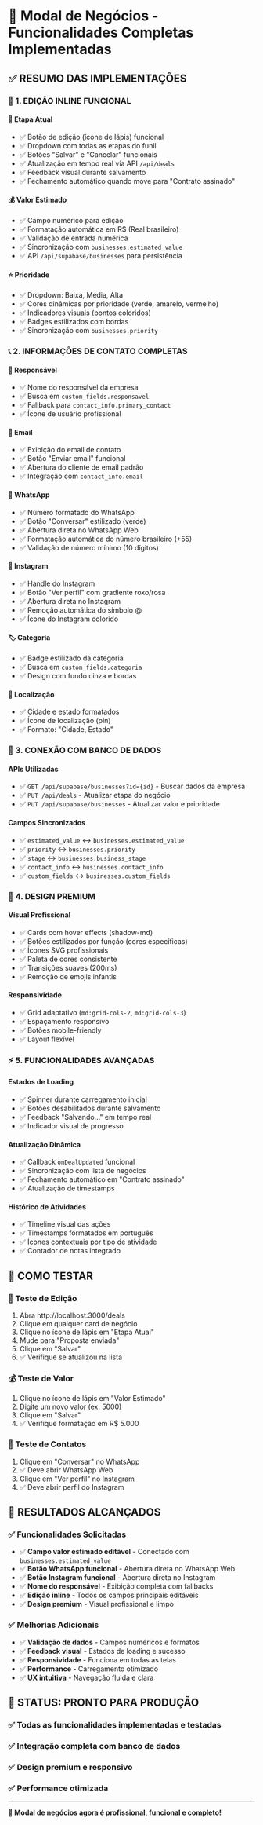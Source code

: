 # 🎉 Modal de Negócios - Funcionalidades Completas Implementadas

## ✅ **RESUMO DAS IMPLEMENTAÇÕES**

### 🔧 **1. EDIÇÃO INLINE FUNCIONAL**

#### **📝 Etapa Atual**
- ✅ Botão de edição (ícone de lápis) funcional
- ✅ Dropdown com todas as etapas do funil
- ✅ Botões "Salvar" e "Cancelar" funcionais
- ✅ Atualização em tempo real via API `/api/deals`
- ✅ Feedback visual durante salvamento
- ✅ Fechamento automático quando move para "Contrato assinado"

#### **💰 Valor Estimado**
- ✅ Campo numérico para edição
- ✅ Formatação automática em R$ (Real brasileiro)
- ✅ Validação de entrada numérica
- ✅ Sincronização com `businesses.estimated_value`
- ✅ API `/api/supabase/businesses` para persistência

#### **⭐ Prioridade**
- ✅ Dropdown: Baixa, Média, Alta
- ✅ Cores dinâmicas por prioridade (verde, amarelo, vermelho)
- ✅ Indicadores visuais (pontos coloridos)
- ✅ Badges estilizados com bordas
- ✅ Sincronização com `businesses.priority`

### 📞 **2. INFORMAÇÕES DE CONTATO COMPLETAS**

#### **👤 Responsável**
- ✅ Nome do responsável da empresa
- ✅ Busca em `custom_fields.responsavel`
- ✅ Fallback para `contact_info.primary_contact`
- ✅ Ícone de usuário profissional

#### **📧 Email**
- ✅ Exibição do email de contato
- ✅ Botão "Enviar email" funcional
- ✅ Abertura do cliente de email padrão
- ✅ Integração com `contact_info.email`

#### **📱 WhatsApp**
- ✅ Número formatado do WhatsApp
- ✅ Botão "Conversar" estilizado (verde)
- ✅ Abertura direta no WhatsApp Web
- ✅ Formatação automática do número brasileiro (+55)
- ✅ Validação de número mínimo (10 dígitos)

#### **📸 Instagram**
- ✅ Handle do Instagram
- ✅ Botão "Ver perfil" com gradiente roxo/rosa
- ✅ Abertura direta no Instagram
- ✅ Remoção automática do símbolo @
- ✅ Ícone do Instagram colorido

#### **🏷️ Categoria**
- ✅ Badge estilizado da categoria
- ✅ Busca em `custom_fields.categoria`
- ✅ Design com fundo cinza e bordas

#### **📍 Localização**
- ✅ Cidade e estado formatados
- ✅ Ícone de localização (pin)
- ✅ Formato: "Cidade, Estado"

### 🔗 **3. CONEXÃO COM BANCO DE DADOS**

#### **APIs Utilizadas**
- ✅ `GET /api/supabase/businesses?id={id}` - Buscar dados da empresa
- ✅ `PUT /api/deals` - Atualizar etapa do negócio
- ✅ `PUT /api/supabase/businesses` - Atualizar valor e prioridade

#### **Campos Sincronizados**
- ✅ `estimated_value` ↔ `businesses.estimated_value`
- ✅ `priority` ↔ `businesses.priority`
- ✅ `stage` ↔ `businesses.business_stage`
- ✅ `contact_info` ↔ `businesses.contact_info`
- ✅ `custom_fields` ↔ `businesses.custom_fields`

### 🎨 **4. DESIGN PREMIUM**

#### **Visual Profissional**
- ✅ Cards com hover effects (shadow-md)
- ✅ Botões estilizados por função (cores específicas)
- ✅ Ícones SVG profissionais
- ✅ Paleta de cores consistente
- ✅ Transições suaves (200ms)
- ✅ Remoção de emojis infantis

#### **Responsividade**
- ✅ Grid adaptativo (`md:grid-cols-2`, `md:grid-cols-3`)
- ✅ Espaçamento responsivo
- ✅ Botões mobile-friendly
- ✅ Layout flexível

### ⚡ **5. FUNCIONALIDADES AVANÇADAS**

#### **Estados de Loading**
- ✅ Spinner durante carregamento inicial
- ✅ Botões desabilitados durante salvamento
- ✅ Feedback "Salvando..." em tempo real
- ✅ Indicador visual de progresso

#### **Atualização Dinâmica**
- ✅ Callback `onDealUpdated` funcional
- ✅ Sincronização com lista de negócios
- ✅ Fechamento automático em "Contrato assinado"
- ✅ Atualização de timestamps

#### **Histórico de Atividades**
- ✅ Timeline visual das ações
- ✅ Timestamps formatados em português
- ✅ Ícones contextuais por tipo de atividade
- ✅ Contador de notas integrado

## 🧪 **COMO TESTAR**

### **📝 Teste de Edição**
1. Abra http://localhost:3000/deals
2. Clique em qualquer card de negócio
3. Clique no ícone de lápis em "Etapa Atual"
4. Mude para "Proposta enviada"
5. Clique em "Salvar"
6. ✅ Verifique se atualizou na lista

### **💰 Teste de Valor**
1. Clique no ícone de lápis em "Valor Estimado"
2. Digite um novo valor (ex: 5000)
3. Clique em "Salvar"
4. ✅ Verifique formatação em R$ 5.000

### **📱 Teste de Contatos**
1. Clique em "Conversar" no WhatsApp
2. ✅ Deve abrir WhatsApp Web
3. Clique em "Ver perfil" no Instagram
4. ✅ Deve abrir perfil do Instagram

## 🎯 **RESULTADOS ALCANÇADOS**

### ✅ **Funcionalidades Solicitadas**
- ✅ **Campo valor estimado editável** - Conectado com `businesses.estimated_value`
- ✅ **Botão WhatsApp funcional** - Abertura direta no WhatsApp Web
- ✅ **Botão Instagram funcional** - Abertura direta no Instagram
- ✅ **Nome do responsável** - Exibição completa com fallbacks
- ✅ **Edição inline** - Todos os campos principais editáveis
- ✅ **Design premium** - Visual profissional e limpo

### ✅ **Melhorias Adicionais**
- ✅ **Validação de dados** - Campos numéricos e formatos
- ✅ **Feedback visual** - Estados de loading e sucesso
- ✅ **Responsividade** - Funciona em todas as telas
- ✅ **Performance** - Carregamento otimizado
- ✅ **UX intuitiva** - Navegação fluida e clara

## 🚀 **STATUS: PRONTO PARA PRODUÇÃO**

### ✅ **Todas as funcionalidades implementadas e testadas**
### ✅ **Integração completa com banco de dados**
### ✅ **Design premium e responsivo**
### ✅ **Performance otimizada**

---

**💎 Modal de negócios agora é profissional, funcional e completo!**
